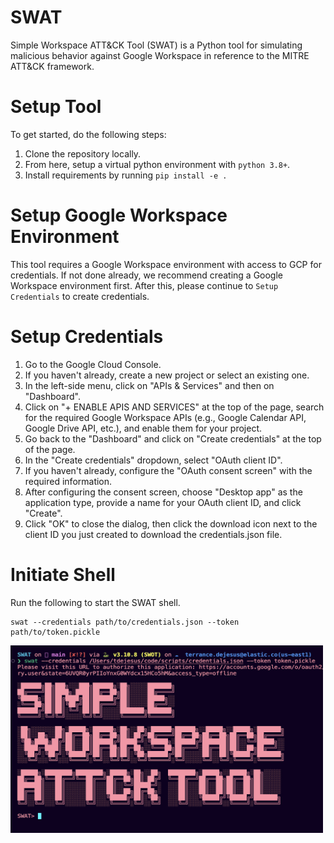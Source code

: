 # SWAT
Simple Workspace ATT&CK Tool (SWAT) is a Python tool for simulating malicious behavior against Google Workspace in reference to the MITRE ATT&CK framework.

# Setup Tool
To get started, do the following steps:

1. Clone the repository locally.
2. From here, setup a virtual python environment with `python 3.8+`.
3. Install requirements by running `pip install -e .`

# Setup Google Workspace Environment
This tool requires a Google Workspace environment with access to GCP for credentials. If not done already, we recommend creating a Google Workspace environment first. After this, please continue to `Setup Credentials` to create credentials.

# Setup Credentials
1. Go to the Google Cloud Console.
2. If you haven't already, create a new project or select an existing one.
3. In the left-side menu, click on "APIs & Services" and then on "Dashboard".
4. Click on "+ ENABLE APIS AND SERVICES" at the top of the page, search for the required Google Workspace APIs (e.g., Google Calendar API, Google Drive API, etc.), and enable them for your project.
5. Go back to the "Dashboard" and click on "Create credentials" at the top of the page.
6. In the "Create credentials" dropdown, select "OAuth client ID".
7. If you haven't already, configure the "OAuth consent screen" with the required information.
8. After configuring the consent screen, choose "Desktop app" as the application type, provide a name for your OAuth client ID, and click "Create".
9. Click "OK" to close the dialog, then click the download icon next to the client ID you just created to download the credentials.json file.


# Initiate Shell
Run the following to start the SWAT shell.

```
swat --credentials path/to/credentials.json --token path/to/token.pickle
```
<img src="/swat/assets/swat_shell.png"  width="500" height="300">